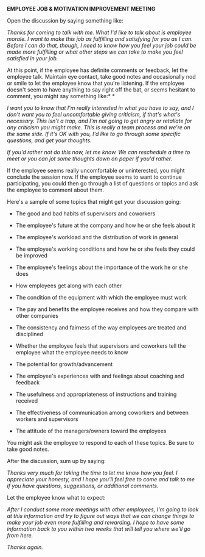 **EMPLOYEE JOB & MOTIVATION IMPROVEMENT MEETING**

Open the discussion by saying something like:

*Thanks for coming to talk with me. What I'd like to talk about is
employee morale. I want to make this job as fulfilling and satisfying
for you as I can. Before I can do that, though, I need to know how you
feel your job could be made more fulfilling or what other steps we can
take to make you feel satisfied in your job.*

At this point, if the employee has definite comments or feedback, let
the employee talk. Maintain eye contact, take good notes and
occasionally nod or smile to let the employee know that you're
listening. If the employee doesn't seem to have anything to say right
off the bat, or seems hesitant to comment, you might say something
like:* *

*I want you to know that I'm really interested in what you have to say,
and I don\'t want you to feel uncomfortable giving criticism, if that's
what's necessary. This isn't a trap, and I'm not going to get angry or
retaliate for any criticism you might make. This is really a team
process and we're on the same side. If it's OK with you, I'd like to go
through some specific questions, and get your thoughts.*

*If you'd rather not do this now, let me know. We can reschedule a time
to meet or you can jot some thoughts down on paper if you'd rather.*

If the employee seems really uncomfortable or uninterested, you might
conclude the session now. If the employee seems to want to continue
participating, you could then go through a list of questions or topics
and ask the employee to comment about them.

Here's a sample of some topics that might get your discussion going:

-   The good and bad habits of supervisors and coworkers

-   The employee's future at the company and how he or she feels about
    it

-   The employee's workload and the distribution of work in general

-   The employee's working conditions and how he or she feels they could
    be improved

-   The employee's feelings about the importance of the work he or she
    does

-   How employees get along with each other

-   The condition of the equipment with which the employee must work

-   The pay and benefits the employee receives and how they compare with
    other companies

-   The consistency and fairness of the way employees are treated and
    disciplined

-   Whether the employee feels that supervisors and coworkers tell the
    employee what the employee needs to know

-   The potential for growth/advancement

-   The employee's experiences with and feelings about coaching and
    feedback

-   The usefulness and appropriateness of instructions and training
    received

-   The effectiveness of communication among coworkers and between
    workers and supervisors

-   The attitude of the managers/owners toward the employees

You might ask the employee to respond to each of these topics. Be sure
to take good notes.

After the discussion, sum up by saying:

*Thanks very much for taking the time to let me know how you feel. I
appreciate your honesty, and I hope you'll feel free to come and talk to
me if you have questions, suggestions, or additional comments.*

Let the employee know what to expect:

*After I conduct some more meetings with other employees, I'm going to
look at this information and try to figure out ways that we can change
things to make your job even more fulfilling and rewarding. I hope to
have some information back to you within two weeks that will tell you
where we'll go from here.*

*Thanks again.*
